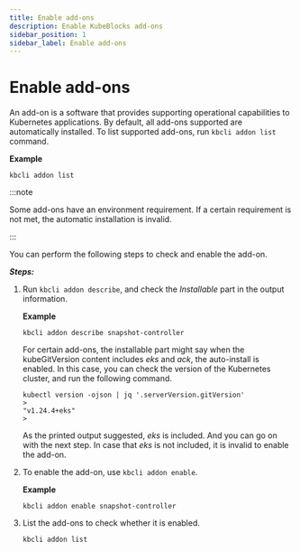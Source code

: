 ```yaml
---
title: Enable add-ons
description: Enable KubeBlocks add-ons
sidebar_position: 1
sidebar_label: Enable add-ons
---
```


# Enable add-ons

An add-on is a software that provides supporting operational capabilities to Kubernetes applications.
By default, all add-ons supported are automatically installed.
To list supported add-ons, run `kbcli addon list` command.

**Example**

```
kbcli addon list
```

:::note

Some add-ons have an environment requirement. If a certain requirement is not met, the automatic installation is invalid.

:::

You can perform the following steps to check and enable the add-on.

***Steps:***

1. Run `kbcli addon describe`, and check the *Installable* part in the output information.
  
    **Example**

    ```
    kbcli addon describe snapshot-controller
    ```
    
    For certain add-ons, the installable part might say when the kubeGitVersion content includes *eks* and *ack*, the auto-install is enabled.
    In this case, you can check the version of the Kubernetes cluster, and run the following command.
    ```
    kubectl version -ojson | jq '.serverVersion.gitVersion'
    >
    "v1.24.4+eks"
    >
    ```
    As the printed output suggested, *eks* is included. And you can go on with the next step. In case that *eks* is not included, it is invalid to enable the add-on.

2. To enable the add-on, use `kbcli addon enable`.
   
    **Example**

    ```
    kbcli addon enable snapshot-controller
    ```

3. List the add-ons to check whether it is enabled.

    ```
    kbcli addon list
    ```

